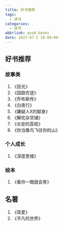 ```yaml
---
title: 好书推荐
tags:
  - 读书
categories:
  - 读书
abbrlink: good_books
date: 2022-07-2 10:00:00
---
```

## 好书推荐

### 故事类
1. 《目光》
2. 《囧路穷途》
3. 《乔布斯传》
4. 《白夜行》
5. 《嫌疑人X的献身》
6. 《解忧杂货铺》
7. 《长安的荔枝》
8. 《你当像鸟飞往你的山》

### 个人成长
1. 《深度思维》

### 绘本

1. 《看你一眼就会笑》

## 名著

1. 《简爱》
2. 《平凡的世界》

